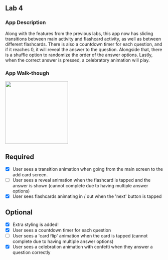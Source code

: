 ## Lab 4

### App Description
Along with the features from the previous labs, this app now has sliding transitions between main activity and flashcard activity, as well as between different flashcards. There is also a countdown timer for each question, and if it reaches 0, it will reveal the answer to the question. Alongside that, there is a shuffle option to randomize the order of the answer options. Lastly, when the correct answer is pressed, a celebratory animation will play.

### App Walk-though
<img src="https://imgur.com/k2BWU6j.gif" width=200><br>

## Required
- [X] User sees a transition animation when going from the main screen to the add card screen.
- [ ] User sees a reveal animation when the flashcard is tapped and the answer is shown (cannot complete due to having multiple answer options)
- [X] User sees flashcards animating in / out when the 'next' button is tapped

## Optional
- [X] Extra styling is added!
- [X] User sees a countdown timer for each question
- [ ] User sees a 'card flip' animation when the card is tapped (cannot complete due to having multiple answer options)
- [X] User sees a celebration animation with confetti when they answer a question correctly

